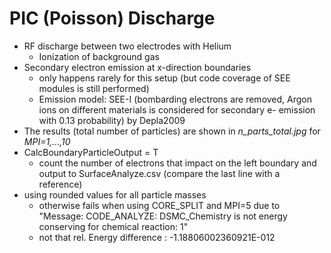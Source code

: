 # PIC (Poisson) Discharge
- RF discharge between two electrodes with Helium
    - Ionization of background gas
- Secondary electron emission at x-direction boundaries
    - only happens rarely for this setup (but code coverage of SEE modules is still performed)
    - Emission model: SEE-I (bombarding electrons are removed, Argon ions on different materials is considered for secondary e- emission with 0.13 probability) by Depla2009
- The results (total number of particles) are shown in *n_parts_total.jpg* for *MPI=1,...,10*
- CalcBoundaryParticleOutput = T
    - count the number of electrons that impact on the left boundary and output to SurfaceAnalyze.csv (compare the last line with a
    reference)
- using rounded values for all particle masses
    - otherwise fails when using CORE_SPLIT and MPI=5 due to
    "Message: CODE_ANALYZE: DSMC_Chemistry is not energy conserving for chemical reaction:       1"
    - not that rel. Energy difference : -1.18806002360921E-012
